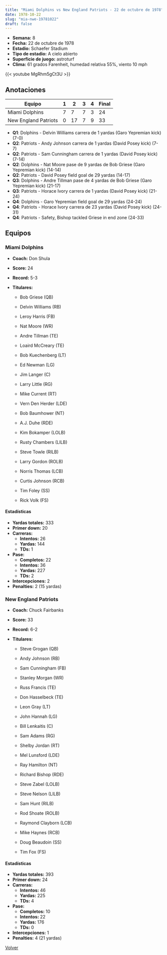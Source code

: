 ```yaml
---
title: "Miami Dolphins vs New England Patriots - 22 de octubre de 1978"
date: 1978-10-22
slug: "mia-nwe-19781022"
draft: false
---
```


- **Semana:** 8
- **Fecha:** 22 de octubre de 1978
- **Estadio:** Schaefer Stadium
- **Tipo de estadio:** A cielo abierto
- **Superficie de juego:** astroturf
- **Clima:** 61 grados Farenheit, humedad relativa 55%, viento 10 mph


{{< youtube MgRhm5gCt3U >}}


## Anotaciones
| Equipo | 1 | 2 | 3 | 4 | Final |
|--------|---|---|---|---|-------|
| Miami Dolphins  | 7 | 7 | 7 | 3  | 24 |
| New England Patriots  | 0 | 17 | 7 | 9  | 33 |
- **Q1**: Dolphins - Delvin Williams carrera de 1 yardas (Garo Yepremian kick) (7-0)
- **Q2**: Patriots - Andy Johnson carrera de 1 yardas (David Posey kick) (7-7)
- **Q2**: Patriots - Sam Cunningham carrera de 1 yardas (David Posey kick) (7-14)
- **Q2**: Dolphins - Nat Moore pase de 9 yardas de Bob Griese (Garo Yepremian kick) (14-14)
- **Q2**: Patriots - David Posey field goal de 29 yardas (14-17)
- **Q3**: Dolphins - Andre Tillman pase de 4 yardas de Bob Griese (Garo Yepremian kick) (21-17)
- **Q3**: Patriots - Horace Ivory carrera de 1 yardas (David Posey kick) (21-24)
- **Q4**: Dolphins - Garo Yepremian field goal de 29 yardas (24-24)
- **Q4**: Patriots - Horace Ivory carrera de 23 yardas (David Posey kick) (24-31)
- **Q4**: Patriots - Safety, Bishop tackled Griese in end zone (24-33)


## Equipos


### Miami Dolphins
* **Coach:** Don Shula
* **Score:** 24
* **Record:** 5-3
* **Titulares:** 

  * Bob Griese (QB) 

  * Delvin Williams (RB) 

  * Leroy Harris (FB) 

  * Nat Moore (WR) 

  * Andre Tillman (TE) 

  * Loaird McCreary (TE) 

  * Bob Kuechenberg (LT) 

  * Ed Newman (LG) 

  * Jim Langer (C) 

  * Larry Little (RG) 

  * Mike Current (RT) 

  * Vern Den Herder (LDE) 

  * Bob Baumhower (NT) 

  * A.J. Duhe (RDE) 

  * Kim Bokamper (LOLB) 

  * Rusty Chambers (LILB) 

  * Steve Towle (RILB) 

  * Larry Gordon (ROLB) 

  * Norris Thomas (LCB) 

  * Curtis Johnson (RCB) 

  * Tim Foley (SS) 

  * Rick Volk (FS) 

#### Estadísticas
* **Yardas totales:** 333
* **Primer down:** 20
* **Carreras:**
  * **Intentos:** 26
  * **Yardas:** 144
  * **TDs:** 1
* **Pase:**
  * **Completos:** 22
  * **Intentos:** 36
  * **Yardas:** 227
  * **TDs:** 2
* **Intercepciones:** 2
* **Penalties:** 2 (15 yardas)

### New England Patriots
* **Coach:** Chuck Fairbanks
* **Score:** 33
* **Record:** 6-2
* **Titulares:** 

  * Steve Grogan (QB) 

  * Andy Johnson (RB) 

  * Sam Cunningham (FB) 

  * Stanley Morgan (WR) 

  * Russ Francis (TE) 

  * Don Hasselbeck (TE) 

  * Leon Gray (LT) 

  * John Hannah (LG) 

  * Bill Lenkaitis (C) 

  * Sam Adams (RG) 

  * Shelby Jordan (RT) 

  * Mel Lunsford (LDE) 

  * Ray Hamilton (NT) 

  * Richard Bishop (RDE) 

  * Steve Zabel (LOLB) 

  * Steve Nelson (LILB) 

  * Sam Hunt (RILB) 

  * Rod Shoate (ROLB) 

  * Raymond Clayborn (LCB) 

  * Mike Haynes (RCB) 

  * Doug Beaudoin (SS) 

  * Tim Fox (FS) 

#### Estadísticas
* **Yardas totales:** 393
* **Primer down:** 24
* **Carreras:**
  * **Intentos:** 46
  * **Yardas:** 225
  * **TDs:** 4
* **Pase:**
  * **Completos:** 10
  * **Intentos:** 22
  * **Yardas:** 176
  * **TDs:** 0
* **Intercepciones:** 1
* **Penalties:** 4 (21 yardas)


[Volver](/historia/1978)
